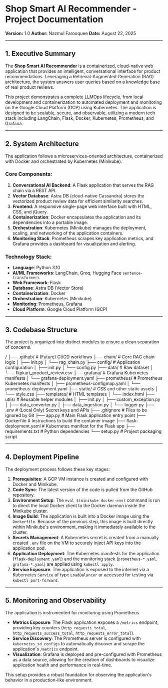 # Shop Smart AI Recommender - Project Documentation

**Version:** 1.0
**Author:** Nazmul Farooquee
**Date:** August 22, 2025

---

## 1. Executive Summary

The **Shop Smart AI Recommender** is a containerized, cloud-native web application that provides an intelligent, conversational interface for product recommendations. Leveraging a Retrieval-Augmented Generation (RAG) architecture, the system answers user queries based on a knowledge base of real product reviews.

This project demonstrates a complete LLMOps lifecycle, from local development and containerization to automated deployment and monitoring on the Google Cloud Platform (GCP) using Kubernetes. The application is designed to be scalable, secure, and observable, utilizing a modern tech stack including LangChain, Flask, Docker, Kubernetes, Prometheus, and Grafana.

---

## 2. System Architecture

The application follows a microservices-oriented architecture, containerized with Docker and orchestrated by Kubernetes (Minikube).



### Core Components:
1.  **Conversational AI Backend**: A Flask application that serves the RAG chain via a REST API.
2.  **Vector Database**: Astra DB (cloud-native Cassandra) stores the vectorized product review data for efficient similarity searches.
3.  **Frontend**: A responsive single-page web interface built with HTML, CSS, and jQuery.
4.  **Containerization**: Docker encapsulates the application and its dependencies into a portable image.
5.  **Orchestration**: Kubernetes (Minikube) manages the deployment, scaling, and networking of the application containers.
6.  **Monitoring Stack**: Prometheus scrapes key application metrics, and Grafana provides a dashboard for visualization and alerting.

### Technology Stack:
- **Language**: Python 3.10
- **AI/ML Frameworks**: LangChain, Groq, Hugging Face `sentence-transformers`
- **Web Framework**: Flask
- **Database**: Astra DB (Vector Store)
- **Containerization**: Docker
- **Orchestration**: Kubernetes (Minikube)
- **Monitoring**: Prometheus, Grafana
- **Cloud Platform**: Google Cloud Platform (GCP)

---

## 3. Codebase Structure

The project is organized into distinct modules to ensure a clean separation of concerns.


/
├── .github/                # (Future) CI/CD workflows
├── chain/                  # Core RAG chain logic
│   ├── init.py
│   └── rag_chain.py
├── config/                 # Application configuration
│   ├── init.py
│   └── config.py
├── data/                   # Raw dataset
│   └── flipkart_product_review.csv
├── grafana/                # Grafana Kubernetes manifests
│   └── grafana-deployment.yaml
├── prometheus/             # Prometheus Kubernetes manifests
│   ├── prometheus-configmap.yaml
│   └── prometheus-deployment.yaml
├── static/                 # CSS and other static assets
│   └── style.css
├── templates/              # HTML templates
│   └── index.html
├── utils/                  # Reusable helper modules
│   ├── init.py
│   ├── custom_exception.py
│   ├── data_converter.py
│   ├── data_ingestion.py
│   └── logger.py
├── .env                    # (Local Only) Secret keys and APIs
├── .gitignore              # Files to be ignored by Git
├── app.py                  # Main Flask application entry point
├── Dockerfile              # Instructions to build the container image
├── flask-deployment.yaml   # Kubernetes manifest for the Flask app
├── requirements.txt        # Python dependencies
└── setup.py                # Project packaging script


---

## 4. Deployment Pipeline

The deployment process follows these key stages:

1.  **Prerequisites**: A GCP VM instance is created and configured with Docker and Minikube.
2.  **Code Sync**: The latest version of the code is pulled from the GitHub repository.
3.  **Environment Setup**: The `eval $(minikube docker-env)` command is run to direct the local Docker client to the Docker daemon inside the Minikube cluster.
4.  **Image Build**: The application is built into a Docker image using the `Dockerfile`. Because of the previous step, this image is built directly within Minikube's environment, making it immediately available to the cluster.
5.  **Secrets Management**: A Kubernetes secret is created from a manually created `.env` file on the VM to securely inject API keys into the application pod.
6.  **Application Deployment**: The Kubernetes manifests for the application (`flask-deployment.yaml`) and the monitoring stack (`prometheus-*.yaml`, `grafana-*.yaml`) are applied using `kubectl apply`.
7.  **Service Exposure**: The application is exposed to the internet via a Kubernetes `Service` of type `LoadBalancer` or accessed for testing via `kubectl port-forward`.

---

## 5. Monitoring and Observability

The application is instrumented for monitoring using Prometheus.

-   **Metrics Exposure**: The Flask application exposes a `/metrics` endpoint, providing key counters (`http_requests_total`, `http_requests_success_total`, `http_requests_error_total`).
-   **Service Discovery**: The Prometheus server is configured with `kubernetes_sd_configs` to automatically discover and scrape the application's `/metrics` endpoint.
-   **Visualization**: Grafana is deployed and pre-configured with Prometheus as a data source, allowing for the creation of dashboards to visualize application health and performance in real-time.

This setup provides a robust foundation for observing the application's behavior in a production-like environment.
